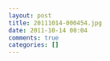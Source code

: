 ```yaml
---
layout: post
title: 20111014-000454.jpg
date: 2011-10-14 00:04
comments: true
categories: []
---
```


